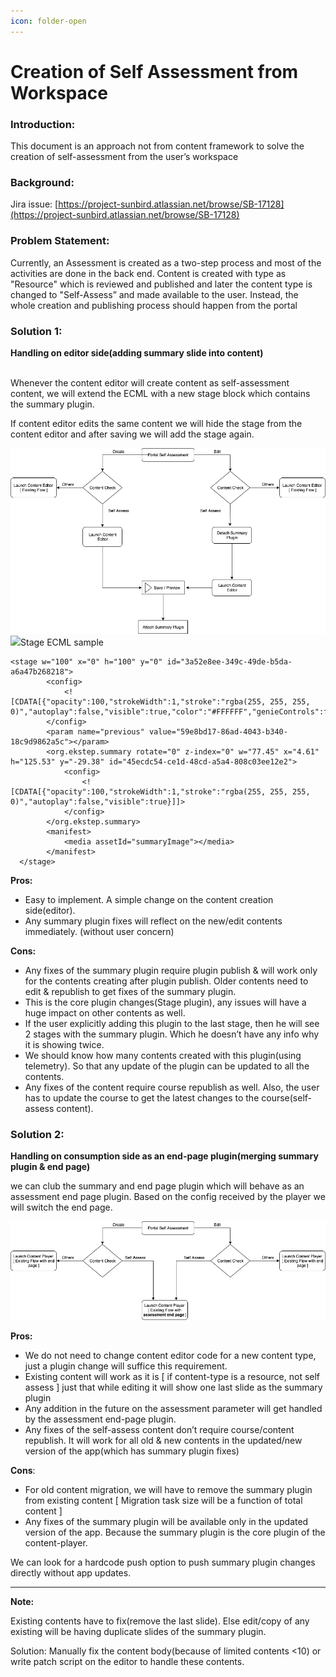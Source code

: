 ```yaml
---
icon: folder-open
---
```


# Creation of Self Assessment from Workspace

### **Introduction:** <a href="#creationofselfassessmentfromworkspace-introduction" id="creationofselfassessmentfromworkspace-introduction"></a>

This document is an approach not from content framework to solve the creation of self-assessment from the user’s workspace

### **Background:** <a href="#creationofselfassessmentfromworkspace-background" id="creationofselfassessmentfromworkspace-background"></a>

Jira issue: [https://project-sunbird.atlassian.net/browse/SB-17128](https://project-sunbird.atlassian.net/browse/SB-17128)

### **Problem Statement:** <a href="#creationofselfassessmentfromworkspace-problemstatement" id="creationofselfassessmentfromworkspace-problemstatement"></a>

Currently, an Assessment is created as a two-step process and most of the activities are done in the back end. Content is created with type as "Resource" which is reviewed and published and later the content type is changed to "Self-Assess” and made available to the user. Instead, the whole creation and publishing process should happen from the portal&#x20;

### **Solution 1:** <a href="#creationofselfassessmentfromworkspace-solution1" id="creationofselfassessmentfromworkspace-solution1"></a>

**Handling on editor side(adding summary slide into content)**

\
Whenever the content editor will create content as self-assessment content, we will extend the ECML with a new stage block which contains the summary plugin.

If content editor edits the same content we will hide the stage from the content editor and after saving we will add the stage again.

![](../../../../.gitbook/assets/1213137170.png)![](<../../../../.gitbook/assets/grey\_arrow\_down (1).png>)Stage ECML sample

```
<stage w="100" x="0" h="100" y="0" id="3a52e8ee-349c-49de-b5da-a6a47b268218">
        <config>
            <![CDATA[{"opacity":100,"strokeWidth":1,"stroke":"rgba(255, 255, 255, 0)","autoplay":false,"visible":true,"color":"#FFFFFF","genieControls":false,"instructions":""}]]>
        </config>
        <param name="previous" value="59e8bd17-86ad-4043-b340-18c9d9862a5c"></param>
        <org.ekstep.summary rotate="0" z-index="0" w="77.45" x="4.61" h="125.53" y="-29.38" id="45ecdc54-ce1d-48cd-a5a4-808c03ee12e2">
            <config>
                <![CDATA[{"opacity":100,"strokeWidth":1,"stroke":"rgba(255, 255, 255, 0)","autoplay":false,"visible":true}]]>
            </config>
        </org.ekstep.summary>
        <manifest>
            <media assetId="summaryImage"></media>
        </manifest>
  </stage>
```

**Pros:**

* Easy to implement. A simple change on the content creation side(editor).
* Any summary plugin fixes will reflect on the new/edit contents immediately. (without user concern)

**Cons:**

* Any fixes of the summary plugin require plugin publish & will work only for the contents creating after plugin publish. Older contents need to edit & republish to get fixes of the summary plugin.
* This is the core plugin changes(Stage plugin), any issues will have a huge impact on other contents as well.
* If the user explicitly adding this plugin to the last stage, then he will see 2 stages with the summary plugin. Which he doesn’t have any info why it is showing twice.
* We should know how many contents created with this plugin(using telemetry). So that any update of the plugin can be updated to all the contents.
* Any fixes of the content require course republish as well. Also, the user has to update the course to get the latest changes to the course(self-assess content).

### **Solution 2:** <a href="#creationofselfassessmentfromworkspace-solution2" id="creationofselfassessmentfromworkspace-solution2"></a>

**Handling on consumption side as an end-page plugin(merging summary plugin & end page)**

we can club the summary and end page plugin which will behave as an assessment end page plugin. Based on the config received by the player we will switch the end page.

![](../../../../.gitbook/assets/1213137193.png)

**Pros:**

* We do not need to change content editor code for a new content type, just a plugin change will suffice this requirement.
* Existing content will work as it is \[ if content-type is a resource, not self assess ] just that while editing it will show one last slide as the summary plugin
* Any addition in the future on the assessment parameter will get handled by the assessment end-page plugin.
* Any fixes of the self-assess content don’t require course/content republish. It will work for all old & new contents in the updated/new version of the app(which has summary plugin fixes)

**Cons**:

* For old content migration, we will have to remove the summary plugin from existing content \[ Migration task size will be a function of total content ]
* Any fixes of the summary plugin will be available only in the updated version of the app. Because the summary plugin is the core plugin of the content-player.

We can look for a hardcode push option to push summary plugin changes directly without app updates.

***

**Note:**

Existing contents have to fix(remove the last slide). Else edit/copy of any existing will be having duplicate slides of the summary plugin.

Solution: Manually fix the content body(because of limited contents <10) or write patch script on the editor to handle these contents.
